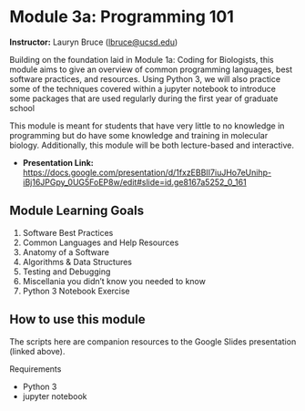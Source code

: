 # Module 3a: Programming 101 

**Instructor:** Lauryn Bruce (lbruce@ucsd.edu)

Building on the foundation laid in Module 1a: Coding for Biologists, this module aims to give an overview of common programming languages, best software practices, and resources. Using Python 3, we will also practice some of the techniques covered within a jupyter notebook to introduce some packages that are used regularly during the first year of graduate school 

This module is meant for students that have very little to no knowledge in programming but do have some knowledge and training in molecular biology. Additionally, this module will be both lecture-based and interactive. 

* **Presentation Link:** https://docs.google.com/presentation/d/1fxzEBBII7iuJHo7eUnihp-iBj16JPGpy_0UG5FoEP8w/edit#slide=id.ge8167a5252_0_161

## Module Learning Goals

1. Software Best Practices
2. Common Languages and Help Resources
3. Anatomy of a Software
4. Algorithms & Data Structures
5. Testing and Debugging
6. Miscellania you didn’t know you needed to know
7. Python 3 Notebook Exercise 

## How to use this module
The scripts here are companion resources to the Google Slides presentation (linked above).

Requirements
- Python 3
- jupyter notebook
